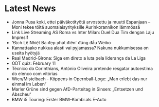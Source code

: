 # Latest News
-  Jonna Pusa koki, ettei päiväkotityötä arvostettu ja muutti Espanjaan – Moni tekee töitä suomalaisyrityksille Aurinkorannikon lämmössä
-  Link Live Streaming AS Roma vs Inter Milan: Duel Dua Tim dengan Laju Impresif
-  'Địch Lệ Nhiệt Ba đẹp phát điên' đứng đầu Weibo
-  Kannattaako nukkua alasti vai pyjamassa? Nakuna nukkumisessa on useita hyötyjä
-  Real Madrid-Girona: Siga em direto a luta pela liderança da La Liga
-  ODT quiz: February 11
-  Técnico do Corinthians, António Oliveira pretende resgatar autoestima do elenco com vitórias
-  Wien/Mistelbach - Köppens in Opernball-Loge: „Man erlebt das nur einmal im Leben“
-  Marler Grüne sind gegen AfD-Parteitag in Sinsen: „Entsetzen und Abscheu“
-  BMW i5 Touring: Erster BMW-Kombi als E-Auto
